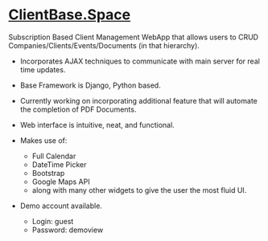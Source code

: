 # [ClientBase.Space](http://clientbasespace.herokuapp.com)
Subscription Based Client Management WebApp that allows users to CRUD Companies/Clients/Events/Documents (in that hierarchy).

- Incorporates AJAX techniques to communicate with main server for real time updates. 
- Base Framework is Django, Python based. 
- Currently working on incorporating additional feature that will automate the completion of PDF Documents.
- Web interface is intuitive, neat, and functional. 
- Makes use of:
  * Full Calendar
  * DateTime Picker
  * Bootstrap
  * Google Maps API 
  * along with many other widgets to give the user the most fluid UI. 
  
 - Demo account available.
    * Login: guest
    * Password: demoview
  
  
  

